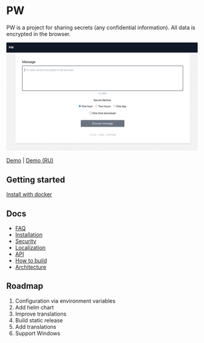 # PW

PW is a project for sharing secrets (any confidential information). All data is encrypted in the browser.

![Screenshot of PW application for sharing secrets](pw-screenshot.png)

[Demo](https://pw.tinyops.ru) | [Demo (RU)](https://pw-ru.tinyops.ru)

## Getting started

[Install with docker](docs/install/DOCKER.md)

## Docs

- [FAQ](docs/FAQ.md)
- [Installation](docs/install/INSTALL.md)
- [Security](docs/SECURITY.md)
- [Localization](docs/LOCALE.md)
- [API](docs/API.md)
- [How to build](docs/BUILD.md)
- [Architecture](docs/ARCHITECTURE.md)

## Roadmap

1. Configuration via environment variables
2. Add helm chart 
3. Improve translations
4. Build static release
5. Add translations
6. Support Windows

